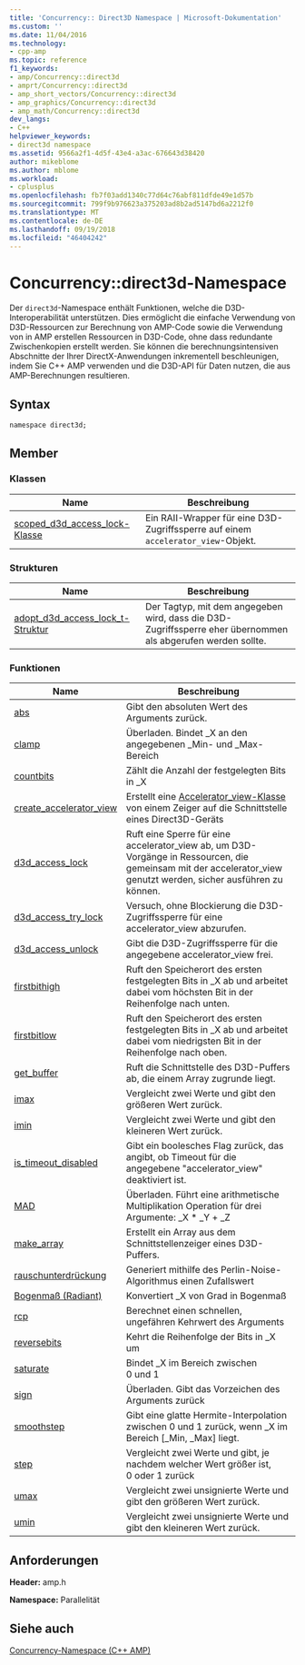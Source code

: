 ```yaml
---
title: 'Concurrency:: Direct3D Namespace | Microsoft-Dokumentation'
ms.custom: ''
ms.date: 11/04/2016
ms.technology:
- cpp-amp
ms.topic: reference
f1_keywords:
- amp/Concurrency::direct3d
- amprt/Concurrency::direct3d
- amp_short_vectors/Concurrency::direct3d
- amp_graphics/Concurrency::direct3d
- amp_math/Concurrency::direct3d
dev_langs:
- C++
helpviewer_keywords:
- direct3d namespace
ms.assetid: 9566a2f1-4d5f-43e4-a3ac-676643d38420
author: mikeblome
ms.author: mblome
ms.workload:
- cplusplus
ms.openlocfilehash: fb7f03add1340c77d64c76abf811dfde49e1d57b
ms.sourcegitcommit: 799f9b976623a375203ad8b2ad5147bd6a2212f0
ms.translationtype: MT
ms.contentlocale: de-DE
ms.lasthandoff: 09/19/2018
ms.locfileid: "46404242"
---
```

# <a name="concurrencydirect3d-namespace"></a>Concurrency::direct3d-Namespace

Der `direct3d`-Namespace enthält Funktionen, welche die D3D-Interoperabilität unterstützen. Dies ermöglicht die einfache Verwendung von D3D-Ressourcen zur Berechnung von AMP-Code sowie die Verwendung von in AMP erstellen Ressourcen in D3D-Code, ohne dass redundante Zwischenkopien erstellt werden. Sie können die berechnungsintensiven Abschnitte der Ihrer DirectX-Anwendungen inkrementell beschleunigen, indem Sie C++ AMP verwenden und die D3D-API für Daten nutzen, die aus AMP-Berechnungen resultieren.

## <a name="syntax"></a>Syntax

```
namespace direct3d;
```

## <a name="members"></a>Member

### <a name="classes"></a>Klassen

|Name|Beschreibung|
|----------|-----------------|
|[scoped_d3d_access_lock-Klasse](scoped-d3d-access-lock-class.md)|Ein RAII-Wrapper für eine D3D-Zugriffssperre auf einem `accelerator_view`-Objekt.|

### <a name="structures"></a>Strukturen

|Name|Beschreibung|
|----------|-----------------|
|[adopt_d3d_access_lock_t-Struktur](adopt-d3d-access-lock-t-structure.md)|Der Tagtyp, mit dem angegeben wird, dass die D3D-Zugriffssperre eher übernommen als abgerufen werden sollte.|

### <a name="functions"></a>Funktionen

|Name|Beschreibung|
|----------|-----------------|
|[abs](concurrency-direct3d-namespace-functions-amp.md#abs)|Gibt den absoluten Wert des Arguments zurück.|
|[clamp](concurrency-direct3d-namespace-functions-amp.md#clamp)|Überladen. Bindet _X an den angegebenen _Min- und _Max-Bereich|
|[countbits](concurrency-direct3d-namespace-functions-amp.md#countbits)|Zählt die Anzahl der festgelegten Bits in _X|
|[create_accelerator_view](concurrency-direct3d-namespace-functions-amp.md#create_accelerator_view)|Erstellt eine [Accelerator_view-Klasse](accelerator-view-class.md) von einem Zeiger auf die Schnittstelle eines Direct3D-Geräts|
|[d3d_access_lock](concurrency-direct3d-namespace-functions-amp.md#d3d_access_lock)|Ruft eine Sperre für eine accelerator_view ab, um D3D-Vorgänge in Ressourcen, die gemeinsam mit der accelerator_view genutzt werden, sicher ausführen zu können.|
|[d3d_access_try_lock](concurrency-direct3d-namespace-functions-amp.md#d3d_access_try_lock)|Versuch, ohne Blockierung die D3D-Zugriffssperre für eine accelerator_view abzurufen.|
|[d3d_access_unlock](concurrency-direct3d-namespace-functions-amp.md#d3d_access_unlock)|Gibt die D3D-Zugriffssperre für die angegebene accelerator_view frei.|
|[firstbithigh](concurrency-direct3d-namespace-functions-amp.md#firstbithigh)|Ruft den Speicherort des ersten festgelegten Bits in _X ab und arbeitet dabei vom höchsten Bit in der Reihenfolge nach unten.|
|[firstbitlow](concurrency-direct3d-namespace-functions-amp.md#firstbitlow)|Ruft den Speicherort des ersten festgelegten Bits in _X ab und arbeitet dabei vom niedrigsten Bit in der Reihenfolge nach oben.|
|[get_buffer](concurrency-direct3d-namespace-functions-amp.md#get_buffer)|Ruft die Schnittstelle des D3D-Puffers ab, die einem Array zugrunde liegt.|
|[imax](concurrency-direct3d-namespace-functions-amp.md#imax)|Vergleicht zwei Werte und gibt den größeren Wert zurück.|
|[imin](concurrency-direct3d-namespace-functions-amp.md#imin)|Vergleicht zwei Werte und gibt den kleineren Wert zurück.|
|[is_timeout_disabled](concurrency-direct3d-namespace-functions-amp.md#is_timeout_disabled)|Gibt ein boolesches Flag zurück, das angibt, ob Timeout für die angegebene "accelerator_view" deaktiviert ist.|
|[MAD](concurrency-direct3d-namespace-functions-amp.md#mad)|Überladen. Führt eine arithmetische Multiplikation Operation für drei Argumente: _X \* _Y + _Z|
|[make_array](concurrency-direct3d-namespace-functions-amp.md#make_array)|Erstellt ein Array aus dem Schnittstellenzeiger eines D3D-Puffers.|
|[rauschunterdrückung](concurrency-direct3d-namespace-functions-amp.md#noise)|Generiert mithilfe des Perlin-Noise-Algorithmus einen Zufallswert|
|[Bogenmaß (Radiant)](concurrency-direct3d-namespace-functions-amp.md#radians)|Konvertiert _X von Grad in Bogenmaß|
|[rcp](concurrency-direct3d-namespace-functions-amp.md#rcp)|Berechnet einen schnellen, ungefähren Kehrwert des Arguments|
|[reversebits](concurrency-direct3d-namespace-functions-amp.md#reversebits)|Kehrt die Reihenfolge der Bits in _X um|
|[saturate](concurrency-direct3d-namespace-functions-amp.md#saturate)|Bindet _X im Bereich zwischen 0 und 1|
|[sign](concurrency-direct3d-namespace-functions-amp.md#sign)|Überladen. Gibt das Vorzeichen des Arguments zurück|
|[smoothstep](concurrency-direct3d-namespace-functions-amp.md#smoothstep)|Gibt eine glatte Hermite-Interpolation zwischen 0 und 1 zurück, wenn _X im Bereich [_Min, _Max] liegt.|
|[step](concurrency-direct3d-namespace-functions-amp.md#step)|Vergleicht zwei Werte und gibt, je nachdem welcher Wert größer ist, 0 oder 1 zurück|
|[umax](concurrency-direct3d-namespace-functions-amp.md#umax)|Vergleicht zwei unsignierte Werte und gibt den größeren Wert zurück.|
|[umin](concurrency-direct3d-namespace-functions-amp.md#umin)|Vergleicht zwei unsignierte Werte und gibt den kleineren Wert zurück.|

## <a name="requirements"></a>Anforderungen

**Header:** amp.h

**Namespace:** Parallelität

## <a name="see-also"></a>Siehe auch

[Concurrency-Namespace (C++ AMP)](concurrency-namespace-cpp-amp.md)
